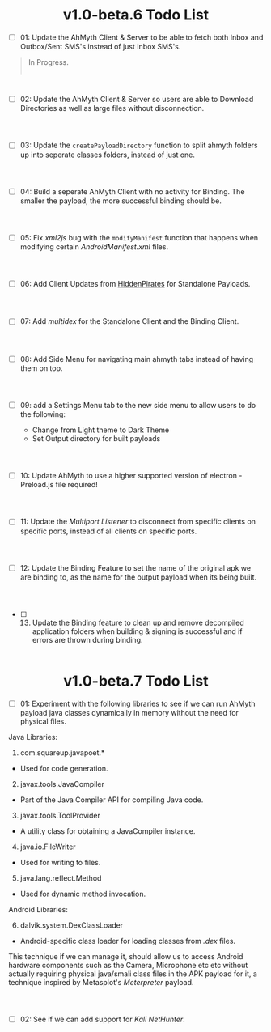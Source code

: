 # <div align="center">v1.0-beta.6 Todo List</div>

- [ ] 01: Update the AhMyth Client & Server to be able to fetch both Inbox and Outbox/Sent SMS's instead of just Inbox SMS's.
> In Progress.
<br></br>
#

- [ ] 02: Update the AhMyth Client & Server so users are able to Download Directories as well as large files without disconnection.
<br></br>
#

- [ ] 03: Update the `createPayloadDirectory` function to split ahmyth folders up into seperate classes folders, instead of just one.
<br></br>
#

- [ ] 04: Build a seperate AhMyth Client with no activity for Binding. The smaller the payload, the more successful binding should be.
<br></br>
#

- [ ] 05: Fix *xml2js* bug with the `modifyManifest` function that happens when modifying certain *AndroidManifest.xml* files.
<br></br>
#

- [ ] 06: Add Client Updates from [HiddenPirates](https://github.com/HiddenPirates) for Standalone Payloads.
<br></br>
#

- [ ] 07: Add *multidex* for the Standalone Client and the Binding Client.
<br></br>
#

- [ ] 08: Add Side Menu for navigating main ahmyth tabs instead of having them on top.
<br></br>
#

- [ ] 09: add a Settings Menu tab to the new side menu to allow users to do the following:

  - Change from Light theme to Dark Theme
  - Set Output directory for built payloads
<br></br>
#

- [ ] 10: Update AhMyth to use a higher supported version of electron - Preload.js file required!
<br></br>
#

- [ ] 11: Update the *Multiport Listener* to disconnect from specific clients on specific ports, instead of all clients on specific ports.
<br></br>
#

- [ ] 12: Update the Binding Feature to set the name of the original apk we are binding to, as the name for the output payload when its being built.
<br></br>
#

- [ ] 13. Update the Binding feature to clean up and remove decompiled application folders when building & signing is successful and if errors are thrown during binding.
<br></br>

# <div align="center">v1.0-beta.7 Todo List</div>

- [ ] 01: Experiment with the following libraries to see if we can run AhMyth payload java classes dynamically in memory without the need for physical files.

Java Libraries:
1. com.squareup.javapoet.*
  - Used for code generation.

2. javax.tools.JavaCompiler
  - Part of the Java Compiler API for compiling Java code.
    
3. javax.tools.ToolProvider
  - A utility class for obtaining a JavaCompiler instance.
    
4. java.io.FileWriter
  - Used for writing to files.

5. java.lang.reflect.Method
  - Used for dynamic method invocation.


Android Libraries:

6. dalvik.system.DexClassLoader
  - Android-specific class loader for loading classes from *.dex* files.

This technique if we can manage it, should allow us to access Android hardware components such as the Camera, Microphone etc etc without actually requiring physical java/smali class files in the APK payload for it, a technique inspired by Metasplot's *Meterpreter* payload.
<br></br>
#

- [ ] 02: See if we can add support for *Kali NetHunter*.

